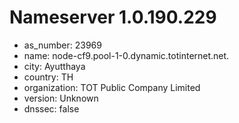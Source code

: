 # Nameserver 1.0.190.229

* as_number: 23969
* name: node-cf9.pool-1-0.dynamic.totinternet.net.
* city: Ayutthaya
* country: TH
* organization: TOT Public Company Limited
* version: Unknown
* dnssec: false
